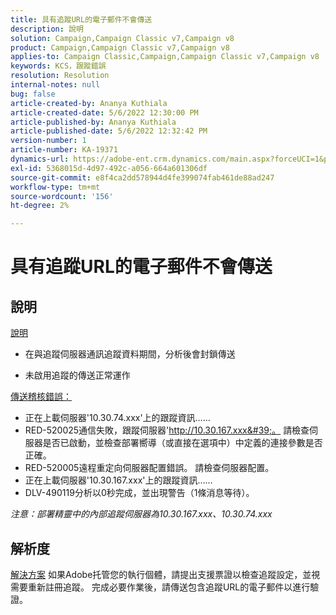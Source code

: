 ```yaml
---
title: 具有追蹤URL的電子郵件不會傳送
description: 說明
solution: Campaign,Campaign Classic v7,Campaign v8
product: Campaign,Campaign Classic v7,Campaign v8
applies-to: Campaign Classic,Campaign,Campaign Classic v7,Campaign v8
keywords: KCS，跟蹤錯誤
resolution: Resolution
internal-notes: null
bug: false
article-created-by: Ananya Kuthiala
article-created-date: 5/6/2022 12:30:00 PM
article-published-by: Ananya Kuthiala
article-published-date: 5/6/2022 12:32:42 PM
version-number: 1
article-number: KA-19371
dynamics-url: https://adobe-ent.crm.dynamics.com/main.aspx?forceUCI=1&pagetype=entityrecord&etn=knowledgearticle&id=b64d0139-38cd-ec11-a7b5-0022480b639b
exl-id: 5368015d-4d97-492c-a056-664a601306df
source-git-commit: e8f4ca2dd578944d4fe399074fab461de88ad247
workflow-type: tm+mt
source-wordcount: '156'
ht-degree: 2%

---
```


# 具有追蹤URL的電子郵件不會傳送

## 說明

<u>說明</u>
- 在與追蹤伺服器通訊追蹤資料期間，分析後會封鎖傳送

- 未啟用追蹤的傳送正常運作



<u>傳送稽核錯誤：</u>

- 正在上載伺服器&#39;10.30.74.xxx&#39;上的跟蹤資訊……
- RED-520025通信失敗，跟蹤伺服器&#39;http://10.30.167.xxx&#39;。 請檢查伺服器是否已啟動，並檢查部署嚮導（或直接在選項中）中定義的連接參數是否正確。
- RED-520005遠程重定向伺服器配置錯誤。 請檢查伺服器配置。
- 正在上載伺服器&#39;10.30.167.xxx&#39;上的跟蹤資訊……
- DLV-490119分析以0秒完成，並出現警告（1條消息等待）。


*注意：部署精靈中的內部追蹤伺服器為10.30.167.xxx、10.30.74.xxx*


## 解析度

<u>解決方案</u>
如果Adobe托管您的執行個體，請提出支援票證以檢查追蹤設定，並視需要重新註冊追蹤。 完成必要作業後，請傳送包含追蹤URL的電子郵件以進行驗證。
